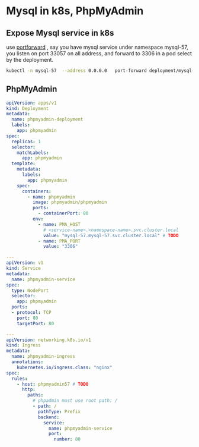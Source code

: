 
#  Mysql in k8s, PhpMyAdmin


## Expose Mysql service in k8s

use [portforward](https://kubernetes.io/docs/reference/generated/kubectl/kubectl-commands#port-forward) ,   say you have mysql service  under namespace mysql-57,  you listen on port 33057 on all address, and forward to 3306 in a pod select by the deployment.


```bash
kubectl -n mysql-57  --address 0.0.0.0   port-forward deployment/mysql-57 33057:3306
```


## PhpMyAdmin


```yaml
apiVersion: apps/v1
kind: Deployment
metadata:
  name: phpmyadmin-deployment
  labels:
    app: phpmyadmin
spec:
  replicas: 1
  selector:
    matchLabels:
      app: phpmyadmin
  template:
    metadata:
      labels:
        app: phpmyadmin
    spec:
      containers:
        - name: phpmyadmin
          image: phpmyadmin/phpmyadmin
          ports:
            - containerPort: 80
          env:
            - name: PMA_HOST
              # <service-name>.<namespace-name>.svc.cluster.local
              value: "mysql-57.mysql-57.svc.cluster.local" # TODO
            - name: PMA_PORT
              value: "3306"

---
apiVersion: v1
kind: Service
metadata:
  name: phpmyadmin-service
spec:
  type: NodePort
  selector:
    app: phpmyadmin
  ports:
  - protocol: TCP
    port: 80
    targetPort: 80

---
apiVersion: networking.k8s.io/v1
kind: Ingress
metadata:
  name: phpmyadmin-ingress
  annotations:
    kubernetes.io/ingress.class: "nginx"
spec:
  rules:
    - host: phpmyadmin57 # TODO
      http:
        paths:
          # phpadmin must use root path: /
          - path: /
            pathType: Prefix
            backend:
              service:
                name: phpmyadmin-service
                port:
                  number: 80

```



